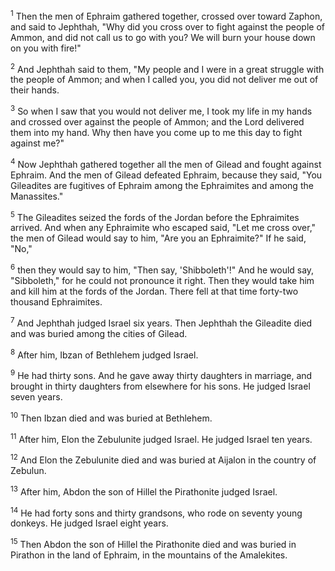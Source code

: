 <sup>1</sup> 
Then the men of Ephraim gathered together, crossed over toward Zaphon, and said to Jephthah, "Why did you cross over to fight against the people of Ammon, and did not call us to go with you? We will burn your house down on you with fire!" 

<sup>2</sup> 
And Jephthah said to them, "My people and I were in a great struggle with the people of Ammon; and when I called you, you did not deliver me out of their hands. 

<sup>3</sup> 
So when I saw that you would not deliver me, I took my life in my hands and crossed over against the people of Ammon; and the Lord delivered them into my hand. Why then have you come up to me this day to fight against me?" 

<sup>4</sup> 
Now Jephthah gathered together all the men of Gilead and fought against Ephraim. And the men of Gilead defeated Ephraim, because they said, "You Gileadites are fugitives of Ephraim among the Ephraimites and among the Manassites." 

<sup>5</sup> 
The Gileadites seized the fords of the Jordan before the Ephraimites arrived. And when any Ephraimite who escaped said, "Let me cross over," the men of Gilead would say to him, "Are you an Ephraimite?" If he said, "No," 

<sup>6</sup> 
then they would say to him, "Then say, 'Shibboleth'!" And he would say, "Sibboleth," for he could not pronounce it right. Then they would take him and kill him at the fords of the Jordan. There fell at that time forty-two thousand Ephraimites. 

<sup>7</sup> 
And Jephthah judged Israel six years. Then Jephthah the Gileadite died and was buried among the cities of Gilead.

<sup>8</sup> 
After him, Ibzan of Bethlehem judged Israel. 

<sup>9</sup> 
He had thirty sons. And he gave away thirty daughters in marriage, and brought in thirty daughters from elsewhere for his sons. He judged Israel seven years. 

<sup>10</sup> 
Then Ibzan died and was buried at Bethlehem. 

<sup>11</sup> 
After him, Elon the Zebulunite judged Israel. He judged Israel ten years. 

<sup>12</sup> 
And Elon the Zebulunite died and was buried at Aijalon in the country of Zebulun. 

<sup>13</sup> 
After him, Abdon the son of Hillel the Pirathonite judged Israel. 

<sup>14</sup> 
He had forty sons and thirty grandsons, who rode on seventy young donkeys. He judged Israel eight years. 

<sup>15</sup> 
Then Abdon the son of Hillel the Pirathonite died and was buried in Pirathon in the land of Ephraim, in the mountains of the Amalekites.